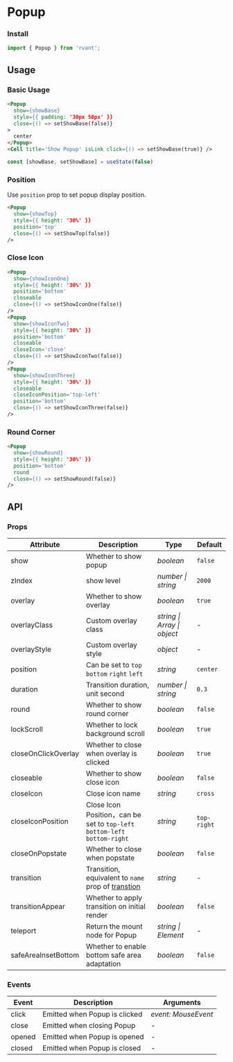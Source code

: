 # Popup

### Install

```js
import { Popup } from 'rvant';
```

## Usage

### Basic Usage

```html
<Popup
  show={showBase}
  style={{ padding: '30px 50px' }}
  close={() => setShowBase(false)}
>
  center
</Popup>
<Cell title='Show Popup' isLink click={() => setShowBase(true)} />
```

```js
const [showBase, setShowBase] = useState(false)
```

### Position

Use `position` prop to set popup display position.

```html
<Popup
  show={showTop}
  style={{ height: '30%' }}
  position='top'
  close={() => setShowTop(false)}
/>
```

### Close Icon

```html
<Popup
  show={showIconOne}
  style={{ height: '30%' }}
  position='bottom'
  closeable
  close={() => setShowIconOne(false)}
/>
<Popup
  show={showIconTwo}
  style={{ height: '30%' }}
  position='bottom'
  closeable
  closeIcon='close'
  close={() => setShowIconTwo(false)}
/>
<Popup
  show={showIconThree}
  style={{ height: '30%' }}
  closeable
  closeIconPosition='top-left'
  position='bottom'
  close={() => setShowIconThree(false)}
/>
```

### Round Corner

```html
<Popup
  show={showRound}
  style={{ height: '30%' }}
  position='bottom'
  round
  close={() => setShowRound(false)}
/>
```
## API

### Props

| Attribute | Description | Type | Default |
| --- | --- | --- | --- |
| show | Whether to show popup | _boolean_ | `false` |
| zIndex | show level | _number \| string_ | `2000` |
| overlay | Whether to show overlay | _boolean_ | `true` |
| overlayClass | Custom overlay class | _string \| Array \| object_ | - |
| overlayStyle | Custom overlay style | _object_ | - |
| position | Can be set to `top` `bottom` `right` `left` | _string_ | `center` |
| duration | Transition duration, unit second | _number \| string_ | `0.3` |
| round | Whether to show round corner | _boolean_ | `false` |
| lockScroll | Whether to lock background scroll | _boolean_ | `true` |
| closeOnClickOverlay | Whether to close when overlay is clicked | _boolean_ | `true` |
| closeable | Whether to show close icon | _boolean_ | `false` |
| closeIcon | Close icon name | _string_ | `cross` |
| closeIconPosition | Close Icon Position，can be set to `top-left` `bottom-left` `bottom-right` | _string_ | `top-right` |
| closeOnPopstate | Whether to close when popstate | _boolean_ | `false` |
| transition | Transition, equivalent to `name` prop of [transtion](https://v3.vuejs.org/api/built-in-components.html#transition) | _string_ | - |
| transitionAppear | Whether to apply transition on initial render | _boolean_ | `false` |
| teleport | Return the mount node for Popup | _string \| Element_ | - |
| safeAreaInsetBottom | Whether to enable bottom safe area adaptation | _boolean_ | `false` |

### Events

| Event            | Description                        | Arguments           |
| ---------------- | ---------------------------------- | ------------------- |
| click            | Emitted when Popup is clicked      | _event: MouseEvent_ |
| close            | Emitted when closing Popup         | -                   |
| opened           | Emitted when Popup is opened       | -                   |
| closed           | Emitted when Popup is closed       | -                   |
